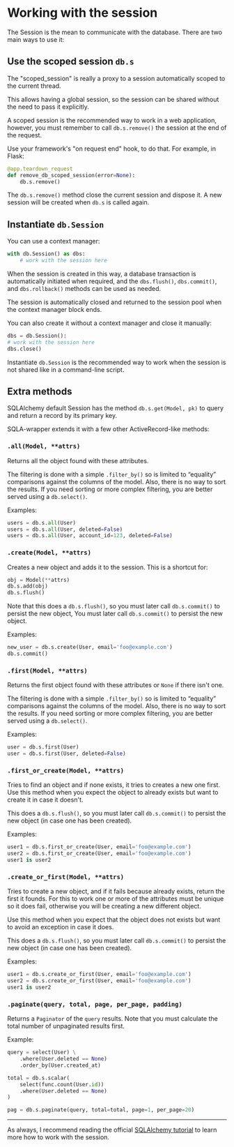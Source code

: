 # Working with the session

The Session is the mean to communicate with the database.
There are two main ways to use it:


## Use the scoped session `db.s`

The "scoped_session" is really a proxy to a  session automatically scoped to the current thread.

This allows having a global session, so the session can be shared without the need to pass it explicitly.

A scoped session is the recommended way to work in a web application, however, you must remember to call `db.s.remove()` the session at the end of the request.

 Use your framework's "on request end" hook, to do that. For example, in Flask:

```python
@app.teardown_request
def remove_db_scoped_session(error=None):
    db.s.remove()
```

The `db.s.remove()` method close the current session and dispose it. A new session will be created when `db.s` is called again.


## Instantiate `db.Session`

You can use a context manager:

```python
with db.Session() as dbs:
    # work with the session here
```

When the session is created in this way, a database transaction is automatically initiated when required, and the `dbs.flush()`, `dbs.commit()`, and `dbs.rollback()` methods can be used as needed.

The session is automatically closed and returned to the session pool when the context manager block ends.

You can also create it without a context manager and close it manually:

```python
dbs = db.Session():
# work with the session here
dbs.close()
```

Instantiate `db.Session` is the recommended way to work when the session is not shared like in a  command-line script.


## Extra methods

SQLAlchemy default Session has the method `db.s.get(Model, pk)` to query and return a record by its primary key.

SQLA-wrapper extends it with a few other ActiveRecord-like methods:

### `.all(Model, **attrs)`

Returns all the object found with these attributes.

The filtering is done with a simple `.filter_by()` so is limited to “equality” comparisons against the columns of the model. Also, there is no way to sort the results. If you need sorting or more complex filtering, you are better served using a `db.select()`.

Examples:

```python
users = db.s.all(User)
users = db.s.all(User, deleted=False)
users = db.s.all(User, account_id=123, deleted=False)
```

### `.create(Model, **attrs)`

Creates a new object and adds it to the session. This is a shortcut for:

```python
obj = Model(**attrs)
db.s.add(obj)
db.s.flush()
```

Note that this does a `db.s.flush()`, so you must later call `db.s.commit()` to persist the new object, You must later call `db.s.commit()` to persist the new object.

Examples:

```python
new_user = db.s.create(User, email='foo@example.com')
db.s.commit()
```

### `.first(Model, **attrs)`

Returns the first object found with these attributes or `None` if there isn't one.

The filtering is done with a simple `.filter_by()` so is limited to “equality” comparisons against the columns of the model. Also, there is no way to sort the results. If you need sorting or more complex filtering, you are better served using a `db.select()`.

Examples:

```python
user = db.s.first(User)
user = db.s.first(User, deleted=False)
```

### `.first_or_create(Model, **attrs)`

Tries to find an object and if none exists, it tries to creates a new one first. Use this method when you expect the object to already exists but want to create it in case it doesn't.

This does a `db.s.flush()`, so you must later call `db.s.commit()` to persist the new object (in case one has been created).

Examples:

```python
user1 = db.s.first_or_create(User, email='foo@example.com')
user2 = db.s.first_or_create(User, email='foo@example.com')
user1 is user2
```

### `.create_or_first(Model, **attrs)`

Tries to create a new object, and if it fails because already exists, return the first it founds. For this to work one or more of the attributes must be unique so it does fail, otherwise you will be creating a new different object.

Use this method when you expect that the object does not exists but want to avoid an exception in case it does.

This does a `db.s.flush()`, so you must later call `db.s.commit()` to persist the new object (in case one has been created).

Examples:

```python
user1 = db.s.create_or_first(User, email='foo@example.com')
user2 = db.s.create_or_first(User, email='foo@example.com')
user1 is user2
```

### `.paginate(query, total, page, per_page, padding)`

Returns a `Paginator` of the `query` results. Note that you must calculate the total number of unpaginated results first.

Example:

```python
query = select(User) \
    .where(User.deleted == None)
    .order_by(User.created_at)

total = db.s.scalar(
    select(func.count(User.id))
    .where(User.deleted == None)
)

pag = db.s.paginate(query, total=total, page=1, per_page=20)
```

---

As always, I recommend reading the official [SQLAlchemy tutorial](https://docs.sqlalchemy.org/en/14/tutorial/orm_data_manipulation.html#tutorial-orm-data-manipulation) to learn more how to work with the session.
